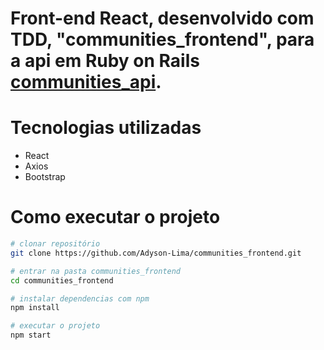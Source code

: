 # Front-end React, desenvolvido com TDD, "communities_frontend", para a api em Ruby on Rails <a href="https://github.com/Adyson-Lima/communities_api">communities_api</a>.

# Tecnologias utilizadas

- React
- Axios
- Bootstrap

# Como executar o projeto

```bash
# clonar repositório
git clone https://github.com/Adyson-Lima/communities_frontend.git

# entrar na pasta communities_frontend
cd communities_frontend

# instalar dependencias com npm
npm install

# executar o projeto
npm start
```
